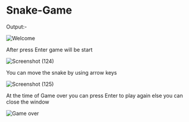 # Snake-Game

Output:-


![Welcome](https://user-images.githubusercontent.com/102148710/209333054-40dc6c5e-2070-46a9-b843-ff31e5168e7c.png)




After press Enter game will be start


![Screenshot (124)](https://user-images.githubusercontent.com/102148710/209472038-26600bcf-b4f2-4d8e-80cb-d3642525d0a8.png)





You can move the snake by using arrow keys

![Screenshot (125)](https://user-images.githubusercontent.com/102148710/209472054-d0501062-f0e2-4541-8920-78a4f0ab070c.png)



At the time of Game over you can press Enter to play again else you can close the window


![Game over](https://user-images.githubusercontent.com/102148710/209334086-a44a7909-0a7a-4db3-8a9a-97b708471645.png)
